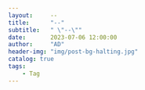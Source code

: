 ```yaml
---
layout:     --
title:      "--"
subtitle:   " \"--\""
date:       2023-07-06 12:00:00
author:     "AD"
header-img: "img/post-bg-halting.jpg"
catalog: true
tags:
    - Tag
---
```

